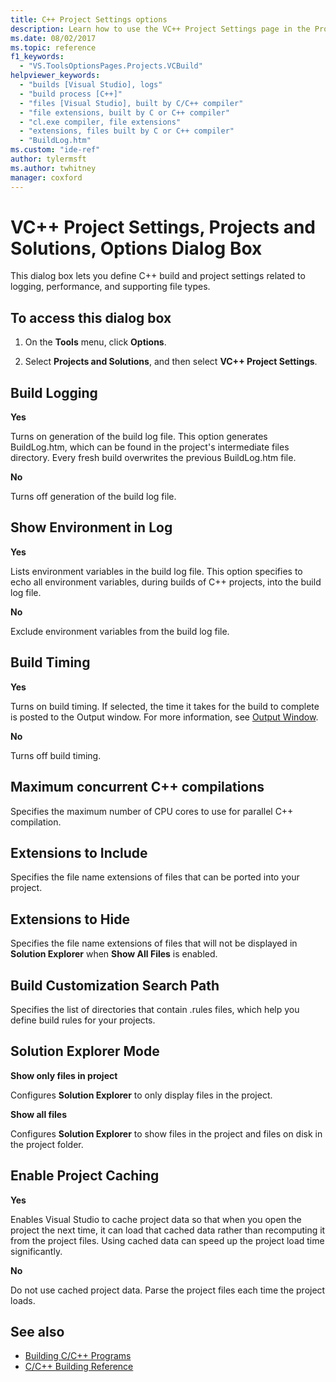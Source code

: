 ```yaml
---
title: C++ Project Settings options
description: Learn how to use the VC++ Project Settings page in the Projects and Solutions section to define C++ build and project settings related to logging, performance, and supporting file types.
ms.date: 08/02/2017
ms.topic: reference
f1_keywords:
  - "VS.ToolsOptionsPages.Projects.VCBuild"
helpviewer_keywords:
  - "builds [Visual Studio], logs"
  - "build process [C++]"
  - "files [Visual Studio], built by C/C++ compiler"
  - "file extensions, built by C or C++ compiler"
  - "cl.exe compiler, file extensions"
  - "extensions, files built by C or C++ compiler"
  - "BuildLog.htm"
ms.custom: "ide-ref"
author: tylermsft
ms.author: twhitney
manager: coxford
---
```

# VC++ Project Settings, Projects and Solutions, Options Dialog Box

This dialog box lets you define C++ build and project settings related to logging, performance, and supporting file types.

## To access this dialog box

1. On the **Tools** menu, click **Options**.

2. Select **Projects and Solutions**, and then select **VC++ Project Settings**.

## Build Logging

 **Yes**

  Turns on generation of the build log file. This option generates BuildLog.htm, which can be found in the project's intermediate files directory. Every fresh build overwrites the previous BuildLog.htm file.

 **No**

  Turns off generation of the build log file.

## Show Environment in Log

 **Yes**

Lists environment variables in the build log file. This option specifies to echo all environment variables, during builds of C++ projects, into the build log file.

 **No**

Exclude environment variables from the build log file.

## Build Timing

 **Yes**

  Turns on build timing. If selected, the time it takes for the build to complete is posted to the Output window. For more information, see [Output Window](../../ide/reference/output-window.md).

 **No**

Turns off build timing.

## Maximum concurrent C++ compilations

Specifies the maximum number of CPU cores to use for parallel C++ compilation.

## Extensions to Include

Specifies the file name extensions of files that can be ported into your project.

## Extensions to Hide

Specifies the file name extensions of files that will not be displayed in **Solution Explorer** when **Show All Files** is enabled.

## Build Customization Search Path

Specifies the list of directories that contain .rules files, which help you define build rules for your projects.

## Solution Explorer Mode

**Show only files in project**

Configures **Solution Explorer** to only display files in the project.

**Show all files**

Configures **Solution Explorer** to show files in the project and files on disk in the project folder.

## Enable Project Caching

**Yes**

Enables Visual Studio to cache project data so that when you open the project the next time, it can load that cached data rather than recomputing it from the project files. Using cached data can speed up the project load time significantly.

**No**

Do not use cached project data. Parse the project files each time the project loads.

## See also

- [Building C/C++ Programs](/cpp/build/projects-and-build-systems-cpp)
- [C/C++ Building Reference](/cpp/build/reference/c-cpp-building-reference)